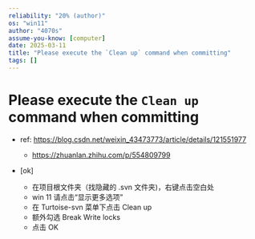 ```yaml
---
reliability: "20% (author)"
os: "win11"
author: "4070s"
assume-you-know: [computer]
date: 2025-03-11
title: "Please execute the `Clean up` command when committing"
tags: []
---
```


# Please execute the `Clean up` command when committing

- ref: https://blog.csdn.net/weixin_43473773/article/details/121551977
    - https://zhuanlan.zhihu.com/p/554809799

- [ok]
    - 在项目根文件夹（找隐藏的 .svn 文件夹)，右键点击空白处
    - win 11 请点击“显示更多选项”
    - 在 Turtoise-svn 菜单下点击 Clean up
    - 额外勾选 Break Write locks
    - 点击 OK

